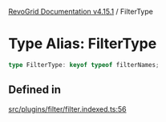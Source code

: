 [RevoGrid Documentation v4.15.1](README.md) / FilterType

# Type Alias: FilterType

```ts
type FilterType: keyof typeof filterNames;
```

## Defined in

[src/plugins/filter/filter.indexed.ts:56](https://github.com/revolist/revogrid/blob/9d06c9d1de184a8cd977144efe5186ec5a7312cb/src/plugins/filter/filter.indexed.ts#L56)
